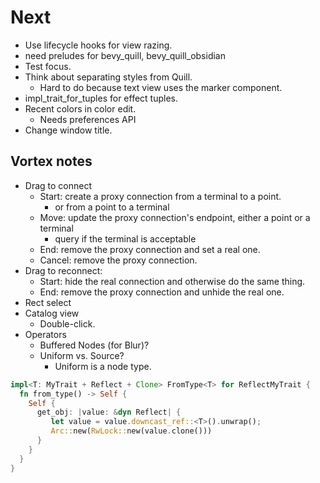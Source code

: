 # Next

- Use lifecycle hooks for view razing.
- need preludes for bevy_quill, bevy_quill_obsidian
- Test focus.
- Think about separating styles from Quill.
  - Hard to do because text view uses the marker component.
- impl_trait_for_tuples for effect tuples.
- Recent colors in color edit.
  - Needs preferences API
- Change window title.

## Vortex notes

- Drag to connect
  - Start: create a proxy connection from a terminal to a point.
    - or from a point to a terminal
  - Move: update the proxy connection's endpoint, either a point or a terminal
    - query if the terminal is acceptable
  - End: remove the proxy connection and set a real one.
  - Cancel: remove the proxy connection.
- Drag to reconnect:
  - Start: hide the real connection and otherwise do the same thing.
  - End: remove the proxy connection and unhide the real one.
- Rect select
- Catalog view
  - Double-click.
- Operators
  - Buffered Nodes (for Blur)?
  - Uniform vs. Source?
    - Uniform is a node type.

```rust
impl<T: MyTrait + Reflect + Clone> FromType<T> for ReflectMyTrait {
  fn from_type() -> Self {
    Self {
      get_obj: |value: &dyn Reflect| {
         let value = value.downcast_ref::<T>().unwrap();
         Arc::new(RwLock::new(value.clone()))
      }
    }
  }
}
```
